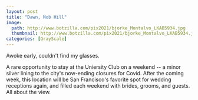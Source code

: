 ```yaml
---
layout: post
title: "Dawn, Nob Hill"
image:
  path: http://www.botzilla.com/pix2021/bjorke_Montalvo_LKAB5934.jpg
  thumbnail: http://www.botzilla.com/pix2021/bjorke_Montalvo_LKAB5934.jpg
categories: [GrayScale]
---
```


Awoke early, couldn't find my glasses.

<!--more-->

A rare opportunity to stay at the Uniersity Club on a weekend -- a minor silver lining to the city's now-ending closures for Covid. After the coming week, this location will be San Francisco's favorite spot for wedding receptions again, and filled each weekend with brides, grooms, and guests. All about the view.
